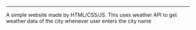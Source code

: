 <hr>
A simple website made by HTML/CSS/JS. This uses weather API to get weather data of the city whenever user enters the city name


